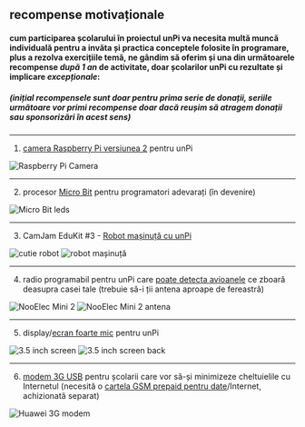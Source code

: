 ## recompense motivaționale

#### cum participarea școlarului în proiectul unPi va necesita **multă muncă individuală** pentru a invăta și practica conceptele folosite în programare, plus a rezolva exercițiile temă, ne gândim să oferim și una din următoarele recompense _după 1 an_ de activitate, doar școlarilor unPi cu rezultate și implicare _excepționale_:

##### _(inițial recompensele sunt doar pentru prima serie de donații, seriile următoare vor primi recompense doar dacă reușim să atragem donații sau sponsorizări în acest sens)_

---

1. [camera Raspberry Pi versiunea 2](https://www.amazon.de/gp/product/B01ER4FA9U/) pentru unPi

![Raspberry Pi Camera](picam.jpg)

---

2. procesor [Micro Bit](https://www.amazon.de/gp/product/B01G8X7VM2/) pentru programatori adevarați (în devenire)

![Micro Bit leds](mibitlove.jpg)

---

3. CamJam EduKit #3 - [Robot mașinuță cu unPi](https://thepihut.com/products/camjam-edukit-3-robotics)

![cutie robot](robotbox.jpg) ![robot mașinuță](robot.jpg)

---

4. radio programabil pentru unPi care [poate detecta avioanele](https://www.amazon.de/gp/product/B00VZ1AWQA/) ce zboară deasupra casei tale (trebuie să-i ții antena aproape de fereastră)

![NooElec Mini 2](radio.jpg) ![NooElec Mini 2 antena](antena.jpg)

---

5. display/[ecran foarte mic](https://www.amazon.de/gp/product/B06X191RX7/) pentru unPi

![3.5 inch screen](ecran.jpg) ![3.5 inch screen back](ecranspate.jpg)

---

6. [modem 3G USB](https://www.amazon.de/gp/product/B00L64LSWS/) pentru școlarii care vor să-și minimizeze cheltuielile cu Internetul (necesită o [cartela GSM prepaid pentru date](https://www.digiromania.ro/servicii/telefonie-mobila/cartela-digi/optiune-2-euro-3-luni-diva)/Internet, achizionată separat)

![Huawei 3G modem](modem3Gusb.jpg)

